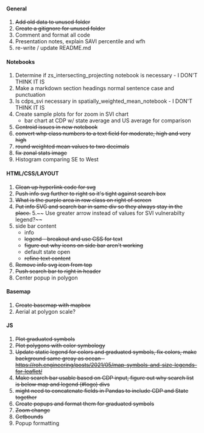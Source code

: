 #### General
1. ~~Add old data to unused folder~~
2. ~~Create a gitignore for unused folder~~
3. Comment and format all code
4. Presentation notes, explain SAVI percentile and wfh
5. re-write / update README.md

#### Notebooks
1. Determine if zs_intersecting_projecting notebook is necessary - I DON'T THINK IT IS
2. Make a markdown section headings normal sentence case and punctuation
3. Is cdps_svi necessary in spatially_weighted_mean_notebook - I DON'T THINK IT IS
4. Create sample plots for for zoom in SVI chart
    - bar chart at CDP w/ state average and US average for comparison
5. ~~Centroid issues in new notebook~~
6. ~~convert whp class numbers to a text field for moderate, high and very high~~
7. ~~round weighted mean values to two decimals~~
8. ~~fix zonal stats image~~
9. Histogram comparing SE to West

#### HTML/CSS/LAYOUT
1. ~~Clean up hyperlink code for svg~~
2. ~~Push info svg further to right so it's tight against search box~~
3. ~~What is the purple area in row class on right of screen~~
4. ~~Put info SVG and search bar in same div so they always stay in the place.~~
5.~~ Use greater arrow instead of values for SVI vulnerabilty legend?~~
6. side bar content 
    * info
    * ~~legend - breakout and use CSS for text~~
    * ~~figure out why icons on side bar aren't working~~
    * default state open
    * ~~refine text content~~
7. ~~Remove info svg icon from top~~
8. ~~Push search bar to right in header~~
9. Center popup in polygon


#### Basemap
1. ~~Create basemap with mapbox~~
2. Aerial at polygon scale?

#### JS
1. ~~Plot graduated symbols~~
2. ~~Plot polygons with color symbology~~
3. ~~Update static legend for colors and graduated symbols, fix colors, make background same greay as ocean - https://roh.engineering/posts/2021/05/map-symbols-and-size-legends-for-leaflet/~~
4. ~~Make search bar usable based on CDP input, figure out why search list is below map and legend (#logo)  divs~~
5. ~~might need to concatenate fields in Pandas to include CDP and State together~~
6. ~~Create popups and format them for graduated symbols~~
7. ~~Zoom change~~
8. ~~Getbounds~~
9. Popup formatting



